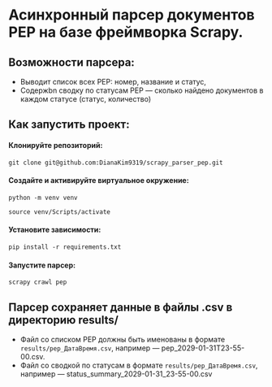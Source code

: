 # Асинхронный парсер документов PEP на базе фреймворка Scrapy.

## Возможности парсера:
- Выводит список всех PEP: номер, название и статус,
- Cодержbn сводку по статусам PEP — 
сколько найдено документов в каждом статусе (статус, количество)

## Как запустить проект:

#### Клонируйте репозиторий:

```
git clone git@github.com:DianaKim9319/scrapy_parser_pep.git
```

#### Cоздайте и активируйте виртуальное окружение:

```
python -m venv venv
```

```
source venv/Scripts/activate
```

#### Установите зависимости:

```
pip install -r requirements.txt
```
#### Запустите парсер:
```
scrapy crawl pep
```

## Парсер сохраняет данные в файлы .csv в директорию results/
- Файл со списком PEP должны быть именованы  в формате
``results/pep_ДатаВремя.csv``, например — pep_2029-01-31T23-55-00.csv.
- Файл со сводкой по статусам в формате
``results/pep_ДатаВремя.csv``, например — status_summary_2029-01-31_23-55-00.csv